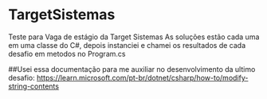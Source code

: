 # TargetSistemas
 Teste para Vaga de estágio da Target Sistemas
 As soluções estão cada uma em uma classe do C#, depois instanciei e  chamei os resultados de cada desafio em metodos no Program.cs
 
 
 ##Usei essa documentação para me auxiliar no desenvolvimento da ultimo desafio:
https://learn.microsoft.com/pt-br/dotnet/csharp/how-to/modify-string-contents
